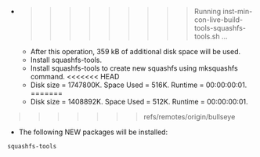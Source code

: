 * >>>>>>>>> Running inst-min-con-live-build-tools-squashfs-tools.sh ...
  * After this operation, 359 kB of additional disk space will be used.
  * Install squashfs-tools.
  * Install squashfs-tools to create new squashfs using mksquashfs command.
<<<<<<< HEAD
  * Disk size = 1747800K. Space Used = 516K. Runtime = 00:00:00:01.
=======
  * Disk size = 1408892K. Space Used = 512K. Runtime = 00:00:00:01.
>>>>>>> refs/remotes/origin/bullseye
  * The following NEW packages will be installed:
  ```bash
squashfs-tools
  ```
